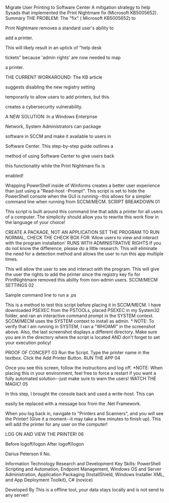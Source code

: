 Migrate User
Printing to Software
Center
A mitigation strategy to help Sysads
that implemented the Print
Nightmare fix (Microsoft KB5005652).
Summary
THE PROBLEM: The "fix" ( Microsoft KB5005652) to

Print Nightmare removes a standard user's ability to

add a printer.

This will likely result in an uptick of "help desk

tickets" because 'admin rights' are now needed to map

a printer.

THE CURRENT WORKAROUND: The KB article

suggests disabling the new registry setting

temporarily to allow users to add printers, but this

creates a cybersecurity vulnerability.

A NEW SOLUTION: In a Windows Enterprise

Network, System Administrators can package

software in SCCM and make it available to users in

Software Center. This step-by-step guide outlines a

method of using Software Center to give users back

this functionality while the Print Nightmare fix is

enabled!

Wrapping PowerShell inside of Winforms creates a better user
experience than just using a "Read-host -Prompt". This script is set to
hide the PowerShell console when the GUI is running--this allows for
a simpler command line when running from SCCM/MECM.
SCRIPT
BREAKDOWN
01

This script is built around this command line that adds a printer for all users of a computer. The
simplicity should allow you to rewrite this work flow in the language of your choice!

CREATE A PACKAGE, NOT AN APPLICATION
SET THE PROGRAM TO RUN NORMAL, CHECK THE CHECK BOX
FOR 'Allow users to view and interact with the program
installation'
RUNS WITH ADMINISTRATIVE RIGHTS
If you do not know the difference, please do a little research. This
will eliminate the need for a detection method and allows the user to
run this app multiple times.

This will allow the user to see and interact with the program.
This will give the user the rights to add the printer since the registry
key fix for PrintNightmare removed this ability from non-admin
users.
SCCM/MECM
SETTINGS
02

Sample command line to run a .ps

This is a method to test this script before placing it in
SCCM/MECM. I have downloaded PSEXEC from the PSTOOLs,
placed PSEXEC in my System32 folder, and ran an interactive
command prompt in the SYSTEM context. SCCM/MECM uses the
SYSTEM context to install as admin. * NOTE: To verify that I am
running in SYSTEM, I ran a "WHOAMI" in the screenshot above.
Also, the last screenshot displays a different directory. Make sure
you are in the directory where the script is located AND don't
forget to set your execution policy!

PROOF OF
CONCEPT
03
Run the Script.
Type the printer name in the textbox.
Click the Add Printer Button.
RUN THE APP
04

Once you see this screen, follow the instructions and log off. *NOTE:
When placing this in your environment, feel free to force a restart if
you want a fully automated solution--just make sure to warn the
users!
WATCH THE
MAGIC!
05

In this step, I brought the console back and used a write-host. This can

easily be replaced with a message box from the .Net Framework.

When you log back in, navigate to "Printers and Scanners", and
you will see the Printer! (Give it a moment--it may take a few
minutes to finish up). This will add the printer for any user on the
computer!

LOG ON AND
VIEW THE
PRINTER!
06

Before logoff/logon After logoff/logon

Darius Peterson II
No.

Information Technology Research and Development
Key Skills: PowerShell Scripting and Automation, Endpoint Management, Windows OS and Server
Administration, Application Packaging (InstallShield, Windows Installer XML, and App Deployment
Toolkit), C# (novice)

Developed By
This is a offline tool, your data stays locally and is not send to any server!
